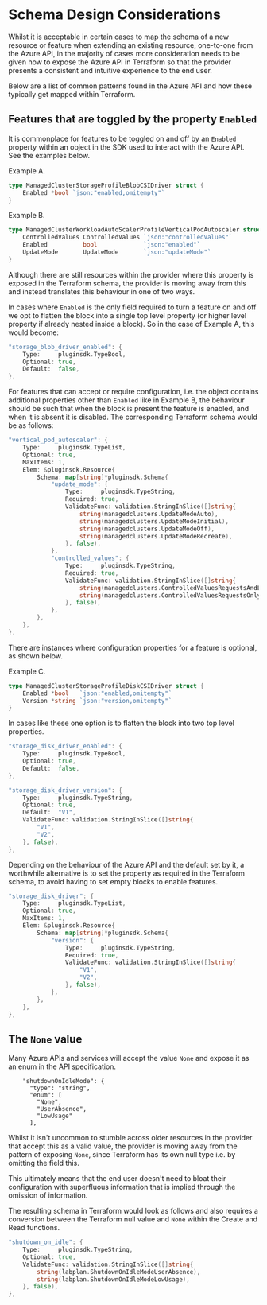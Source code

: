# Schema Design Considerations

Whilst it is acceptable in certain cases to map the schema of a new resource or feature when extending an existing resource, one-to-one from the Azure API, in the majority of cases more consideration needs to be given how to expose the Azure API in Terraform so that the provider presents a consistent and intuitive experience to the end user.

Below are a list of common patterns found in the Azure API and how these typically get mapped within Terraform.

## Features that are toggled by the property `Enabled`

It is commonplace for features to be toggled on and off by an `Enabled` property within an object in the SDK used to interact with the Azure API. See the examples below.

Example A.
```go
type ManagedClusterStorageProfileBlobCSIDriver struct {
	Enabled *bool `json:"enabled,omitempty"`
}
```

Example B.
```go
type ManagedClusterWorkloadAutoScalerProfileVerticalPodAutoscaler struct {
	ControlledValues ControlledValues `json:"controlledValues"`
	Enabled          bool             `json:"enabled"`
	UpdateMode       UpdateMode       `json:"updateMode"`
}
```

Although there are still resources within the provider where this property is exposed in the Terraform schema, the provider is moving away from this and instead translates this behaviour in one of two ways.

In cases where `Enabled` is the only field required to turn a feature on and off we opt to flatten the block into a single top level property (or higher level property if already nested inside a block). So in the case of Example A, this would become:

```go
"storage_blob_driver_enabled": {
    Type:     pluginsdk.TypeBool,
    Optional: true,
    Default:  false,
},
```

For features that can accept or require configuration, i.e. the object contains additional properties other than `Enabled` like in Example B, the behaviour should be such that when the block is present the feature is enabled, and when it is absent it is disabled. The corresponding Terraform schema would be as follows:

```go
"vertical_pod_autoscaler": {
    Type:     pluginsdk.TypeList,
    Optional: true,
    MaxItems: 1,
    Elem: &pluginsdk.Resource{
        Schema: map[string]*pluginsdk.Schema{
            "update_mode": {
                Type:     pluginsdk.TypeString,
                Required: true,
                ValidateFunc: validation.StringInSlice([]string{
                    string(managedclusters.UpdateModeAuto),
                    string(managedclusters.UpdateModeInitial),
                    string(managedclusters.UpdateModeOff),
                    string(managedclusters.UpdateModeRecreate),
                }, false),
            },
            "controlled_values": {
                Type:     pluginsdk.TypeString,
                Required: true,
                ValidateFunc: validation.StringInSlice([]string{
                    string(managedclusters.ControlledValuesRequestsAndLimits),
                    string(managedclusters.ControlledValuesRequestsOnly),
                }, false),
            },
        },
    },
},
```

There are instances where configuration properties for a feature is optional, as shown below.

Example C.
```go
type ManagedClusterStorageProfileDiskCSIDriver struct {
	Enabled *bool   `json:"enabled,omitempty"`
	Version *string `json:"version,omitempty"`
}
```

In cases like these one option is to flatten the block into two top level properties.

```go
"storage_disk_driver_enabled": {
    Type:     pluginsdk.TypeBool,
    Optional: true,
    Default:  false,
},

"storage_disk_driver_version": {
    Type:     pluginsdk.TypeString,
    Optional: true,
    Default:  "V1",
    ValidateFunc: validation.StringInSlice([]string{
        "V1",
        "V2",
    }, false),
},
```

Depending on the behaviour of the Azure API and the default set by it, a worthwhile alternative is to set the property as required in the Terraform schema, to avoid having to set empty blocks to enable features.

```go
"storage_disk_driver": {
    Type:     pluginsdk.TypeList,
    Optional: true,
    MaxItems: 1,
    Elem: &pluginsdk.Resource{
        Schema: map[string]*pluginsdk.Schema{
            "version": {
                Type:     pluginsdk.TypeString,
                Required: true,
                ValidateFunc: validation.StringInSlice([]string{
                    "V1",
                    "V2",
                }, false),
            },
        },
    },
},
```

## The `None` value

Many Azure APIs and services will accept the value `None` and expose it as an enum in the API specification. 

```
    "shutdownOnIdleMode": {
      "type": "string",
      "enum": [
        "None",
        "UserAbsence",
        "LowUsage"
      ],
```

Whilst it isn't uncommon to stumble across older resources in the provider that accept this as a valid value, the provider is moving away from the pattern of exposing `None`, since Terraform has its own null type i.e. by omitting the field this.

This ultimately means that the end user doesn't need to bloat their configuration with superfluous information that is implied through the omission of information.

The resulting schema in Terraform would look as follows and also requires a conversion between the Terraform null value and `None` within the Create and Read functions.

```go
"shutdown_on_idle": {
    Type:     pluginsdk.TypeString,
    Optional: true,
    ValidateFunc: validation.StringInSlice([]string{
        string(labplan.ShutdownOnIdleModeUserAbsence),
        string(labplan.ShutdownOnIdleModeLowUsage),
    }, false),
},
```





